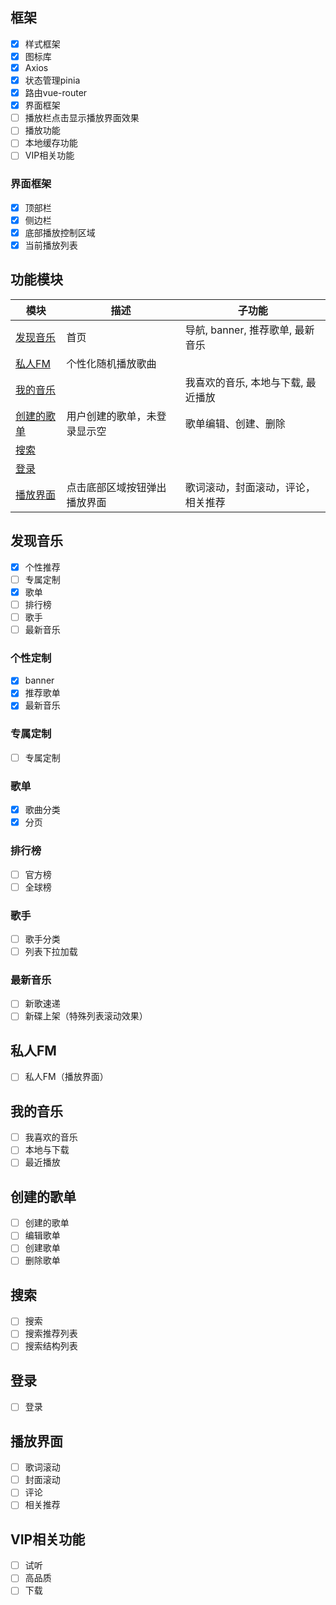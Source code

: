 ## 框架

- [x] 样式框架
- [x] 图标库
- [x] Axios
- [x] 状态管理pinia
- [x] 路由vue-router
- [x] 界面框架
- [ ] 播放栏点击显示播放界面效果
- [ ] 播放功能
- [ ] 本地缓存功能
- [ ] VIP相关功能

### 界面框架

- [x] 顶部栏
- [x] 侧边栏
- [x] 底部播放控制区域
- [x] 当前播放列表

## 功能模块

| 模块 | 描述 | 子功能 |
| --- | --- | --- |
| [发现音乐](#发现音乐) | 首页 | 导航, banner, 推荐歌单, 最新音乐 |
| [私人FM](#私人fm) | 个性化随机播放歌曲 ||
| [我的音乐](#我的音乐) | | 我喜欢的音乐, 本地与下载, 最近播放 |
| [创建的歌单](#创建的歌单) | 用户创建的歌单，未登录显示空 | 歌单编辑、创建、删除 |
| [搜索](#搜索) |||
| [登录](#登录) |||
| [播放界面](#播放界面) | 点击底部区域按钮弹出播放界面 | 歌词滚动，封面滚动，评论，相关推荐 |

## 发现音乐

- [x] 个性推荐
- [ ] 专属定制
- [x] 歌单
- [ ] 排行榜
- [ ] 歌手
- [ ] 最新音乐

### 个性定制

- [x] banner
- [x] 推荐歌单
- [x] 最新音乐

### 专属定制

- [ ] 专属定制

### 歌单

- [x] 歌曲分类
- [x] 分页

### 排行榜

- [ ] 官方榜
- [ ] 全球榜

### 歌手

- [ ] 歌手分类
- [ ] 列表下拉加载

### 最新音乐

- [ ] 新歌速递
- [ ] 新碟上架（特殊列表滚动效果）

## 私人FM

- [ ] 私人FM（播放界面）

## 我的音乐

- [ ] 我喜欢的音乐
- [ ] 本地与下载
- [ ] 最近播放

## 创建的歌单

- [ ] 创建的歌单
- [ ] 编辑歌单
- [ ] 创建歌单
- [ ] 删除歌单

## 搜索

- [ ] 搜索
- [ ] 搜索推荐列表
- [ ] 搜索结构列表

## 登录

- [ ] 登录

## 播放界面

- [ ] 歌词滚动
- [ ] 封面滚动
- [ ] 评论
- [ ] 相关推荐

## VIP相关功能

- [ ] 试听
- [ ] 高品质
- [ ] 下载
